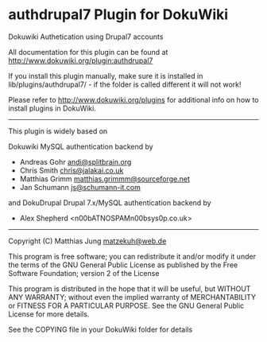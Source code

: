 # authdrupal7 Plugin for DokuWiki

Dokuwiki Authetication using Drupal7 accounts

All documentation for this plugin can be found at
http://www.dokuwiki.org/plugin:authdrupal7

If you install this plugin manually, make sure it is installed in
lib/plugins/authdrupal7/ - if the folder is called different it
will not work!

Please refer to http://www.dokuwiki.org/plugins for additional info
on how to install plugins in DokuWiki.

----

This plugin is widely based on

Dokuwiki MySQL authentication backend by
* Andreas Gohr <andi@splitbrain.org>
* Chris Smith <chris@jalakai.co.uk>
* Matthias Grimm <matthias.grimmm@sourceforge.net>
* Jan Schumann <js@schumann-it.com>

and
DokuDrupal Drupal 7.x/MySQL authentication backend by
* Alex Shepherd <n00bATNOSPAMn00bsys0p.co.uk>

----
Copyright (C) Matthias Jung <matzekuh@web.de>

This program is free software; you can redistribute it and/or modify
it under the terms of the GNU General Public License as published by
the Free Software Foundation; version 2 of the License

This program is distributed in the hope that it will be useful,
but WITHOUT ANY WARRANTY; without even the implied warranty of
MERCHANTABILITY or FITNESS FOR A PARTICULAR PURPOSE.  See the
GNU General Public License for more details.

See the COPYING file in your DokuWiki folder for details
